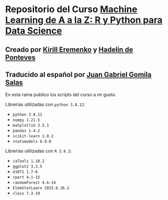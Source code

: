 # Repositorio del Curso [Machine Learning de A a la Z: R y Python para Data Science](https://www.udemy.com/draft/2241862/?couponCode=GITHUB_PROMO_JB)
## Creado por [Kirill Eremenko](https://www.udemy.com/user/kirilleremenko/) y [Hadelin de Ponteves](https://www.udemy.com/user/hadelin-de-ponteves/)
## Traducido al español por [Juan Gabriel Gomila Salas](https://www.udemy.com/user/juangabriel2)

En esta rama publico los scripts del curso a mi gusto.

Librerías utilizadas con `python 3.8.12`:

* `python 3.8.12`
* `numpy 1.21.5`
* `matplotlib 3.5.1`
* `pandas 1.4.2`
* `scikit-learn 1.0.2`
* `statsmodels 0.9.0`

Librerías utilizadas con `R 3.6.3`:

* `caTools 1.18.2`
* `ggplot2 3.3.5`
* `e1071 1.7-6`
* `rpart 4.1-15`
* `randomForest 4.6-14`
* `ElemStatLearn 2015.6.26.2`
* `class 7.3-19`

